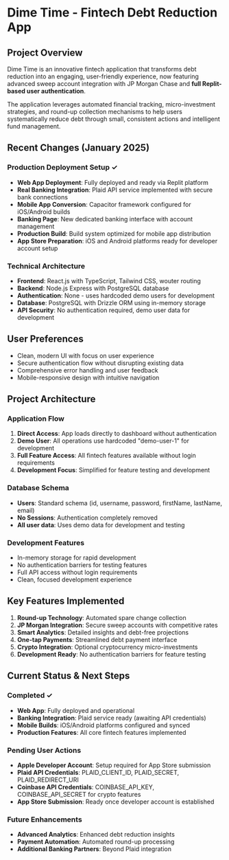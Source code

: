# Dime Time - Fintech Debt Reduction App

## Project Overview
Dime Time is an innovative fintech application that transforms debt reduction into an engaging, user-friendly experience, now featuring advanced sweep account integration with JP Morgan Chase and **full Replit-based user authentication**.

The application leverages automated financial tracking, micro-investment strategies, and round-up collection mechanisms to help users systematically reduce debt through small, consistent actions and intelligent fund management.

## Recent Changes (January 2025)

### Production Deployment Setup ✓
- **Web App Deployment**: Fully deployed and ready via Replit platform
- **Real Banking Integration**: Plaid API service implemented with secure bank connections
- **Mobile App Conversion**: Capacitor framework configured for iOS/Android builds
- **Banking Page**: New dedicated banking interface with account management
- **Production Build**: Build system optimized for mobile app distribution
- **App Store Preparation**: iOS and Android platforms ready for developer account setup

### Technical Architecture
- **Frontend**: React.js with TypeScript, Tailwind CSS, wouter routing
- **Backend**: Node.js Express with PostgreSQL database
- **Authentication**: None - uses hardcoded demo users for development
- **Database**: PostgreSQL with Drizzle ORM using in-memory storage
- **API Security**: No authentication required, demo user data for development

## User Preferences
- Clean, modern UI with focus on user experience
- Secure authentication flow without disrupting existing data
- Comprehensive error handling and user feedback
- Mobile-responsive design with intuitive navigation

## Project Architecture

### Application Flow
1. **Direct Access**: App loads directly to dashboard without authentication
2. **Demo User**: All operations use hardcoded "demo-user-1" for development
3. **Full Feature Access**: All fintech features available without login requirements
4. **Development Focus**: Simplified for feature testing and development

### Database Schema
- **Users**: Standard schema (id, username, password, firstName, lastName, email)
- **No Sessions**: Authentication completely removed
- **All user data**: Uses demo data for development and testing

### Development Features
- In-memory storage for rapid development
- No authentication barriers for testing features
- Full API access without login requirements
- Clean, focused development experience

## Key Features Implemented
1. **Round-up Technology**: Automated spare change collection
2. **JP Morgan Integration**: Secure sweep accounts with competitive rates
3. **Smart Analytics**: Detailed insights and debt-free projections
4. **One-tap Payments**: Streamlined debt payment interface
5. **Crypto Integration**: Optional cryptocurrency micro-investments
6. **Development Ready**: No authentication barriers for feature testing

## Current Status & Next Steps

### Completed ✓
- **Web App**: Fully deployed and operational
- **Banking Integration**: Plaid service ready (awaiting API credentials)
- **Mobile Builds**: iOS/Android platforms configured and synced
- **Production Features**: All core fintech features implemented

### Pending User Actions
- **Apple Developer Account**: Setup required for App Store submission
- **Plaid API Credentials**: PLAID_CLIENT_ID, PLAID_SECRET, PLAID_REDIRECT_URI
- **Coinbase API Credentials**: COINBASE_API_KEY, COINBASE_API_SECRET for crypto features
- **App Store Submission**: Ready once developer account is established

### Future Enhancements
- **Advanced Analytics**: Enhanced debt reduction insights
- **Payment Automation**: Automated round-up processing
- **Additional Banking Partners**: Beyond Plaid integration